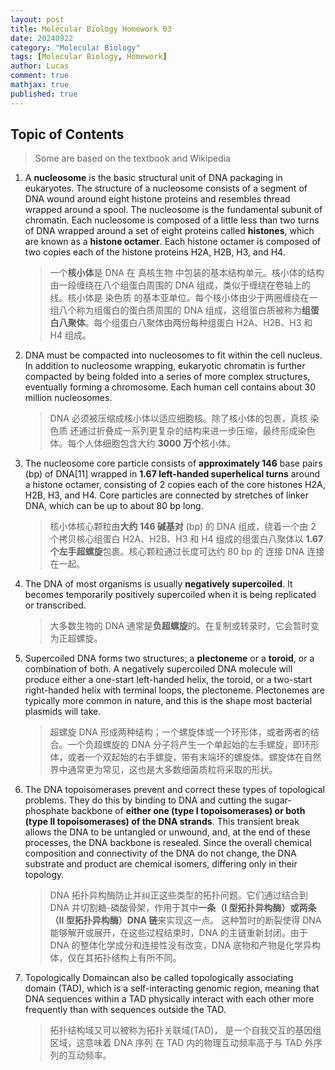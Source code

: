 ```yaml
---
layout: post
title: Molecular Biology Homework 03
date: 20240922
category: "Molecular Biology"
tags: [Molecular Biology, Homework]
author: Lucas
comment: true
mathjax: true
published: true
---
```


## Topic of Contents

> Some are based on the textbook and Wikipedia

1. A **nucleosome** is the basic structural unit of DNA packaging in eukaryotes. The structure of a nucleosome consists of a segment of DNA wound around eight histone proteins and resembles thread wrapped around a spool. The nucleosome is the fundamental subunit of chromatin. Each nucleosome is composed of a little less than two turns of DNA wrapped around a set of eight proteins called **histones**, which are known as a **histone octamer**. Each histone octamer is composed of two copies each of the histone proteins H2A, H2B, H3, and H4.

	> 一个**核小体**是 DNA 在 真核生物 中包装的基本结构单元。核小体的结构由一段缠绕在八个组蛋白周围的 DNA 组成，类似于缠绕在卷轴上的线。核小体是 染色质 的基本亚单位。每个核小体由少于两圈缠绕在一组八个称为组蛋白的蛋白质周围的 DNA 组成，这组蛋白质被称为**组蛋白八聚体**。每个组蛋白八聚体由两份每种组蛋白 H2A、H2B、H3 和 H4 组成。

2. DNA must be compacted into nucleosomes to fit within the cell nucleus. In addition to nucleosome wrapping, eukaryotic chromatin is further compacted by being folded into a series of more complex structures, eventually forming a chromosome. Each human cell contains about 30 million nucleosomes.

	> DNA 必须被压缩成核小体以适应细胞核。除了核小体的包裹，真核 染色质 还通过折叠成一系列更复杂的结构来进一步压缩，最终形成染色体。每个人体细胞包含大约 **3000 万个**核小体。

3. The nucleosome core particle consists of **approximately 146** base pairs (bp) of DNA[11] wrapped in **1.67 left-handed superhelical turns** around a histone octamer, consisting of 2 copies each of the core histones H2A, H2B, H3, and H4. Core particles are connected by stretches of linker DNA, which can be up to about 80 bp long.

	> 核小体核心颗粒由**大约 146 碱基对** (bp) 的 DNA 组成，绕着一个由 2 个拷贝核心组蛋白 H2A、H2B、H3 和 H4 组成的组蛋白八聚体以 **1.67 个左手超螺旋**包裹。核心颗粒通过长度可达约 80 bp 的 连接 DNA 连接在一起。

4. The DNA of most organisms is usually **negatively supercoiled**. It becomes temporarily positively supercoiled when it is being replicated or transcribed.

	> 大多数生物的 DNA 通常是**负超螺旋**的。在复制或转录时，它会暂时变为正超螺旋。

5. Supercoiled DNA forms two structures; a **plectoneme** or a **toroid**, or a combination of both. A negatively supercoiled DNA molecule will produce either a one-start left-handed helix, the toroid, or a two-start right-handed helix with terminal loops, the plectoneme. Plectonemes are typically more common in nature, and this is the shape most bacterial plasmids will take.

	>超螺旋 DNA 形成两种结构；一个螺旋体或一个环形体，或者两者的结合。一个负超螺旋的 DNA 分子将产生一个单起始的左手螺旋，即环形体，或者一个双起始的右手螺旋，带有末端环的螺旋体。螺旋体在自然界中通常更为常见，这也是大多数细菌质粒将采取的形状。

6. The DNA topoisomerases prevent and correct these types of topological problems. They do this by binding to DNA and cutting the sugar-phosphate backbone of **either one (type I topoisomerases) or both (type II topoisomerases) of the DNA strands**. This transient break allows the DNA to be untangled or unwound, and, at the end of these processes, the DNA backbone is resealed. Since the overall chemical composition and connectivity of the DNA do not change, the DNA substrate and product are chemical isomers, differing only in their topology.

	> DNA 拓扑异构酶防止并纠正这些类型的拓扑问题。它们通过结合到 DNA 并切割糖-磷酸骨架，作用于其中**一条（I 型拓扑异构酶）或两条（II 型拓扑异构酶）DNA 链**来实现这一点。 这种暂时的断裂使得 DNA 能够解开或展开，在这些过程结束时，DNA 的主链重新封闭。由于 DNA 的整体化学成分和连接性没有改变，DNA 底物和产物是化学异构体，仅在其拓扑结构上有所不同。

7. Topologically Domaincan also be called  topologically associating domain (TAD), which is a self-interacting genomic region, meaning that DNA sequences within a TAD physically interact with each other more frequently than with sequences outside the TAD.

	> 拓扑结构域又可以被称为拓扑关联域(TAD)， 是一个自我交互的基因组区域，这意味着 DNA 序列 在 TAD 内的物理互动频率高于与 TAD 外序列的互动频率。
